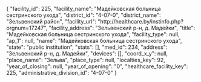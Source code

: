 {
    "facility_id": 225,
    "facility_name": "Мадейковская больница сестринского ухода",
    "district_id": "4-07-0",
    "district_name": "Зельвенский район",
    "facility_url": "http:\/\/healthcare.by\/instinfo.php?orgnum=17247",
    "facility_address": "Зельвенский р-н,  д. Мадейки",
    "title": "Мадейковская больница сестринского ухода",
    "facility_type": null,
    "ap_1": null,
    "name": "Мадейковская больница сестринского ухода",
    "state": "public institution",
    "stats": [],
    "med_id": 234,
    "address": "Зельвенский р-н,  д. Мадейки",
    "devices": [],
    "coord_x_y": null,
    "place_name": "Зельва",
    "place_type": null,
    "localties_key": 92,
    "year_of_closing": null,
    "year_of_opening": "0",
    "healthcare_facility_key": 225,
    "administrative_division_id": "4-07-0"
}